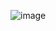 ![image](https://github.com/Aravindhady/coffee-sales-report-half-yearly-2023-/assets/76893394/8d098c48-1fb6-41ec-be97-ecd2fe3a747c)

